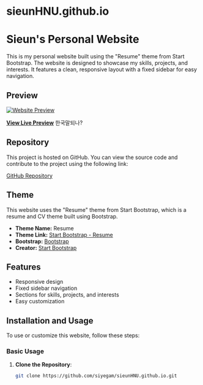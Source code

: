 # sieunHNU.github.io
# Sieun's Personal Website

This is my personal website built using the "Resume" theme from Start Bootstrap. The website is designed to showcase my skills, projects, and interests. It features a clean, responsive layout with a fixed sidebar for easy navigation.

## Preview

[![Website Preview](https://startbootstrap.github.io/startbootstrap-resume/assets/img/preview.png)](https://siyegam.github.io/sieunHNU.github.io/)

**[View Live Preview](https://siyegam.github.io/sieunHNU.github.io/)**
한국말되나?

## Repository

This project is hosted on GitHub. You can view the source code and contribute to the project using the following link:

[GitHub Repository](https://github.com/siyegam/sieunHNU.github.io/tree/main/startbootstrap-resume-gh-pages)

## Theme

This website uses the "Resume" theme from Start Bootstrap, which is a resume and CV theme built using Bootstrap. 

- **Theme Name:** Resume
- **Theme Link:** [Start Bootstrap - Resume](https://startbootstrap.com/theme/resume/)
- **Bootstrap:** [Bootstrap](https://getbootstrap.com/)
- **Creator:** [Start Bootstrap](https://startbootstrap.com/)

## Features

- Responsive design
- Fixed sidebar navigation
- Sections for skills, projects, and interests
- Easy customization

## Installation and Usage

To use or customize this website, follow these steps:

### Basic Usage

1. **Clone the Repository**: 
   ```sh
   git clone https://github.com/siyegam/sieunHNU.github.io.git
